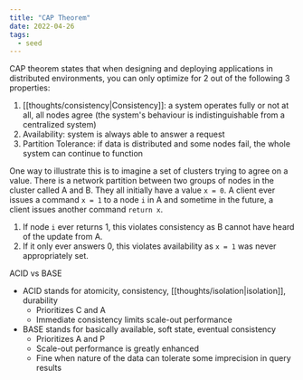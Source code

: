 ```yaml
---
title: "CAP Theorem"
date: 2022-04-26
tags:
  - seed
---
```


CAP theorem states that when designing and deploying applications in distributed environments, you can only optimize for 2 out of the following 3 properties:

1. [[thoughts/consistency|Consistency]]: a system operates fully or not at all, all nodes agree (the system's behaviour is indistinguishable from a centralized system)
2. Availability: system is always able to answer a request
3. Partition Tolerance: if data is distributed and some nodes fail, the whole system can continue to function

One way to illustrate this is to imagine a set of clusters trying to agree on a value. There is a network partition between two groups of nodes in the cluster called A and B. They all initially have a value `x = 0`. A client ever issues a command `x = 1` to a node `i` in A and sometime in the future, a client issues another command `return x`.

1. If node `i` ever returns 1, this violates consistency as B cannot have heard of the update from A.
2. If it only ever answers 0, this violates availability as `x = 1` was never appropriately set.

ACID vs BASE

- ACID stands for atomicity, consistency, [[thoughts/isolation|isolation]], durability
  - Prioritizes C and A
  - Immediate consistency limits scale-out performance
- BASE stands for basically available, soft state, eventual consistency
  - Prioritizes A and P
  - Scale-out performance is greatly enhanced
  - Fine when nature of the data can tolerate some imprecision in query results
